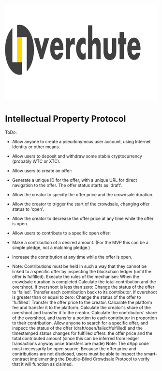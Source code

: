 <img height=320 src="https://github.com/Overchute/overchute/blob/main/logo-full.png" />

# Intellectual Property Protocol

ToDo:

- Allow anyone to create a pseudonymous user account, using Internet Identity or other means.

- Allow users to deposit and withdraw some stable cryptocurrency (probably WTC or XTC).

- Allow users to create an offer:
- Generate a unique ID for the offer, with a unique URL for direct navigation to the offer. The offer status starts as 'draft'.
- Allow the creator to specify the offer price and the crowdsale duration.
- Allow the creator to trigger the start of the crowdsale, changing offer status to 'open'.
- Allow the creator to decrease the offer price at any time while the offer is open.
- Allow users to contribute to a specific open offer:
- Make a contribution of a desired amount. (For the MVP this can be a simple pledge, not a matching pledge.)
- Increase the contribution at any time while the offer is open.

- Note: Contributions must be held in such a way that they cannot be linked to a specific offer by inspecting the blockchain ledger (until the offer is fulfilled).
  Execute the rules of the mechanism:
  When the crowdsale duration is completed
  Calculate the total contribution and the overshoot.
  If overshoot is less than zero:
  Change the status of the offer to 'failed'.
  Transfer each contribution back to its contributor.
  If overshoot is greater than or equal to zero:
  Change the status of the offer to 'fulfilled'.
  Transfer the offer price to the creator.
  Calculate the platform fee and transfer it to the platform.
  Calculate the creator's share of the overshoot and transfer it to the creator.
  Calculate the contributors' share of the overshoot, and transfer a portion to each contributor in proportion to their contribution.
  Allow anyone to search for a specific offer, and inspect:
  the status of the offer (draft/open/failed/fulfilled) and the timestamped status changes
  for fulfilled offers: the offer price and the total contributed amount (since this can be inferred from ledger transactions anyway once transfers are made)
  Note: The dApp code must necessarily be open source. Because the offer price and contributions are not disclosed, users must be able to inspect the smart-contract implementing the Double-Blind Crowdsale Protocol to verify that it will function as claimed.
